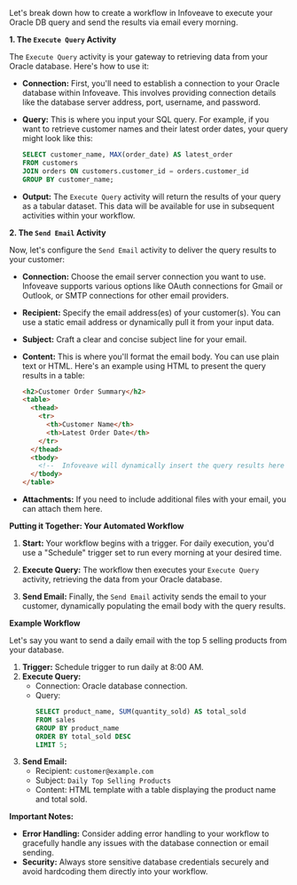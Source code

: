 Let's break down how to create a workflow in Infoveave to execute your Oracle DB query and send the results via email every morning.

**1. The `Execute Query` Activity**

The `Execute Query` activity is your gateway to retrieving data from your Oracle database. Here's how to use it:

* **Connection:** First, you'll need to establish a connection to your Oracle database within Infoveave. This involves providing connection details like the database server address, port, username, and password.

* **Query:**  This is where you input your SQL query.  For example, if you want to retrieve customer names and their latest order dates, your query might look like this:

   ```sql
   SELECT customer_name, MAX(order_date) AS latest_order
   FROM customers
   JOIN orders ON customers.customer_id = orders.customer_id
   GROUP BY customer_name;
   ```

* **Output:** The `Execute Query` activity will return the results of your query as a tabular dataset. This data will be available for use in subsequent activities within your workflow.

**2. The `Send Email` Activity**

Now, let's configure the `Send Email` activity to deliver the query results to your customer:

* **Connection:** Choose the email server connection you want to use. Infoveave supports various options like OAuth connections for Gmail or Outlook, or SMTP connections for other email providers.

* **Recipient:** Specify the email address(es) of your customer(s). You can use a static email address or dynamically pull it from your input data.

* **Subject:** Craft a clear and concise subject line for your email.

* **Content:**  This is where you'll format the email body. You can use plain text or HTML.  Here's an example using HTML to present the query results in a table:

   ```html
   <h2>Customer Order Summary</h2>
   <table>
     <thead>
       <tr>
         <th>Customer Name</th>
         <th>Latest Order Date</th>
       </tr>
     </thead>
     <tbody>
       <!--  Infoveave will dynamically insert the query results here -->
     </tbody>
   </table>
   ```

* **Attachments:** If you need to include additional files with your email, you can attach them here.

**Putting it Together: Your Automated Workflow**

1. **Start:** Your workflow begins with a trigger. For daily execution, you'd use a "Schedule" trigger set to run every morning at your desired time.

2. **Execute Query:** The workflow then executes your `Execute Query` activity, retrieving the data from your Oracle database.

3. **Send Email:** Finally, the `Send Email` activity sends the email to your customer, dynamically populating the email body with the query results.

**Example Workflow**

Let's say you want to send a daily email with the top 5 selling products from your database.

1. **Trigger:** Schedule trigger to run daily at 8:00 AM.
2. **Execute Query:**
   * Connection: Oracle database connection.
   * Query: 
     ```sql
     SELECT product_name, SUM(quantity_sold) AS total_sold
     FROM sales
     GROUP BY product_name
     ORDER BY total_sold DESC
     LIMIT 5;
     ```
3. **Send Email:**
   * Recipient: `customer@example.com`
   * Subject: `Daily Top Selling Products`
   * Content: HTML template with a table displaying the product name and total sold.

**Important Notes:**

* **Error Handling:**  Consider adding error handling to your workflow to gracefully handle any issues with the database connection or email sending.
* **Security:**  Always store sensitive database credentials securely and avoid hardcoding them directly into your workflow.


